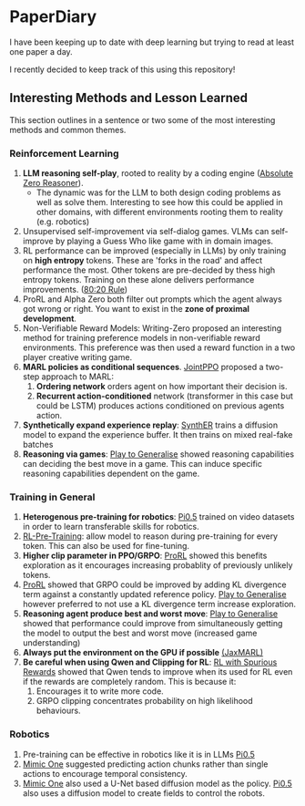 # PaperDiary
I have been keeping up to date with deep learning but trying to read at least one paper a day.

I recently decided to keep track of this using this repository!

## Interesting Methods and Lesson Learned
This section outlines in a sentence or two some of the most interesting methods and common themes.

### Reinforcement Learning
1. **LLM reasoning self-play**, rooted to reality by a coding engine ([Absolute Zero Reasoner](May%202025/23rdMayAbsoluteZeroReasoner.md)).
    - The dynamic was for the LLM to both design coding problems as well as solve them. Interesting to see how this 
      could be applied in other domains, with different environments rooting them to reality (e.g. robotics)
2. Unsupervised self-improvement via self-dialog games. VLMs can self-improve by playing a
Guess Who like game with in domain images. 
3. RL performance can be improved (especially in LLMs) by only training on **high entropy** tokens.
These are 'forks in the road' and affect performance the most. Other tokens are pre-decided by thess high entropy tokens.
Training on these alone delivers performance improvements. ([80:20 Rule](June%202025/11thJuneTokenEntropyRLVR.md))
4. ProRL and Alpha Zero both filter out prompts which the agent always got wrong or right.
You want to exist in the **zone of proximal development**.
5. Non-Verifiable Reward Models: Writing-Zero proposed an interesting method for training preference models in non-verifiable reward 
environments. This preference was then used a reward function in a two player creative writing game.
6. **MARL policies as conditional sequences**. [JointPPO](May%202025/28thMayJointPPO.md) proposed a two-step approach to MARL: 
    1) **Ordering network** orders agent on how important their decision is.
    2) **Recurrent action-conditioned** network (transformer in this case but could be LSTM) produces actions conditioned on previous agents action.
7. **Synthetically expand experience replay**: [SynthER](May%202025/29thMaySynthER.md) trains a diffusion model to expand the experience buffer. It then trains on mixed real-fake batches
8. **Reasoning via games**: [Play to Generalise](June%202025/16thJuneReasoningThroughGames.md) showed reasoning capabilities can deciding the best move in a game. This 
can induce specific reasoning capabilities dependent on the game.



### Training in General
1. **Heterogenous pre-training for robotics**: [Pi0.5](May%202025/24thMayPi0.5VLA.md) trained on video datasets in order to learn transferable skills for robotics.
2. [RL-Pre-Training](June%202025/10thJuneRLPretraining.md): allow model to reason during pre-training for every token. This can also be used for fine-tuning.
3. **Higher clip parameter in PPO/GRPO**: [ProRL](June%202025/4thJuneProlongedRL.md) showed this benefits exploration as it encourages increasing probablity of previously unlikely tokens.
4. [ProRL](June%202025/4thJuneProlongedRL.md) showed that GRPO could be improved by adding KL divergence term against a constantly updated reference policy. 
[Play to Generalise](June%202025/16thJuneReasoningThroughGames.md) however preferred to not use a KL divergence term increase exploration.
5. **Reasoning agent produce best and worst move**: [Play to Generalise](June%202025/16thJuneReasoningThroughGames.md) showed that performance could improve from 
simultaneously getting the model to output the best and worst move (increased game understanding)
6. **Always put the environment on the GPU if possible** [(JaxMARL)](June%202025/5thJuneJaxMARL.md)
7. **Be careful when using Qwen and Clipping for RL**: [RL with Spurious Rewards](June%202025/3rdJuneSpuriousRewardsRL.md) showed that Qwen
tends to improve when its used for RL even if the rewards are completely random. This is because it:
   1. Encourages it to write more code.
   2. GRPO clipping concentrates probability on high likelihood behaviours.

### Robotics
1. Pre-training can be effective in robotics like it is in LLMs [Pi0.5](May%202025/24thMayPi0.5VLA.md)
2. [Mimic One](June%202025/17thJuneMimicOneDexterousHand.md) suggested predicting action chunks rather than single actions to encourage
temporal consistency.
3. [Mimic One](June%202025/17thJuneMimicOneDexterousHand.md) also used a U-Net based diffusion model as the policy.
[Pi0.5](May%202025/24thMayPi0.5VLA.md) also uses a diffusion model to create fields to control the robots.